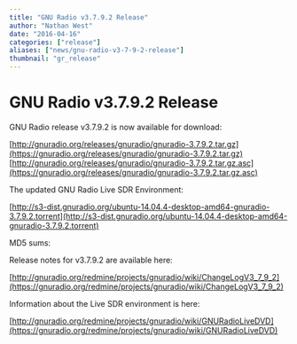 ```yaml
---
title: "GNU Radio v3.7.9.2 Release"
author: "Nathan West"
date: "2016-04-16"
categories: ["release"]
aliases: ["news/gnu-radio-v3-7-9-2-release"]
thumbnail: "gr_release"
---
```


# GNU Radio v3.7.9.2 Release

GNU Radio release v3.7.9.2 is now available for download:

[http://gnuradio.org/releases/gnuradio/gnuradio-3.7.9.2.tar.gz](https://gnuradio.org/releases/gnuradio/gnuradio-3.7.9.2.tar.gz)<br />
[http://gnuradio.org/releases/gnuradio/gnuradio-3.7.9.2.tar.gz.asc](https://gnuradio.org/releases/gnuradio/gnuradio-3.7.9.2.tar.gz.asc)

The updated GNU Radio Live SDR Environment:

[http://s3-dist.gnuradio.org/ubuntu-14.04.4-desktop-amd64-gnuradio-3.7.9.2.torrent](http://s3-dist.gnuradio.org/ubuntu-14.04.4-desktop-amd64-gnuradio-3.7.9.2.torrent)

MD5 sums:

Release notes for v3.7.9.2 are available here:

[http://gnuradio.org/redmine/projects/gnuradio/wiki/ChangeLogV3_7_9_2](https://gnuradio.org/redmine/projects/gnuradio/wiki/ChangeLogV3_7_9_2)

Information about the Live SDR environment is here:

[http://gnuradio.org/redmine/projects/gnuradio/wiki/GNURadioLiveDVD](https://gnuradio.org/redmine/projects/gnuradio/wiki/GNURadioLiveDVD)
